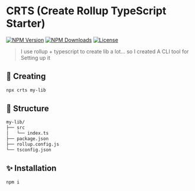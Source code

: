 # CRTS (Create Rollup TypeScript Starter)

[![NPM Version](https://img.shields.io/npm/v/crts.svg?style=for-the-badge)](https://www.npmjs.com/package/crts)
[![NPM Downloads](https://img.shields.io/npm/dt/crts.svg?style=for-the-badge)](https://www.npmjs.com/package/crts)
[![License](https://img.shields.io/github/license/EastSun5566/crts.svg?style=for-the-badge)](https://www.npmjs.com/package/crts)

> I use rollup + typescript to create lib a lot... so I created A CLI tool for Setting up it

## 🚀 Creating

```sh
npx crts my-lib
```

## 📂 Structure

```sh
my-lib/
├── src
│   └── index.ts
├── package.json
├── rollup.config.js
└── tsconfig.json
```

## ✨ Installation

```sh
npm i
```
